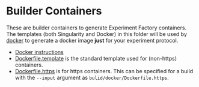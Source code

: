 # Builder Containers

These are builder containers to generate Experiment Factory containers. The templates
(both Singularity and Docker) in this folder will be used by [docker](docker) to
generate a docker image **just** for your experiment protocol.

 - [Docker instructions](builder/README.md)
 - [Dockerfile.template](Dockerfile.template) is the standard template used for (non-https) containers.
 - [Dockerfile.https](Dockerfile.https) is for https containers. This can be specified for a build with the `--input` argument as `bulid/docker/Dockerfile.https`.
